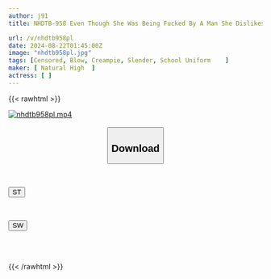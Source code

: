 ```yaml
---
author: j91
title: NHDTB-958 Even Though She Was Being Fucked By A Man She Dislikes Near Her Snoring Parents, She Was Trying To Hold Back From Climaxing, But She Ended Up Cumming At The Same Time As Him Thrusting Deep Inside Her Right Before The Creampie, And Now She Can't Refuse The Follow-up Creampie

url: /v/nhdtb958pl
date: 2024-08-22T01:45:00Z
image: "nhdtb958pl.jpg"
tags: [Censored, Blow, Creampie, Slender, School Uniform	]
maker: [ Natural High  ]
actress: [ ]
---
```



{{< rawhtml >}}

<div class="video" data-videoid="WbkkOKRQVrsbJMk">
    <a href="javascript:;">
        <img src="/v/nhdtb958pl/nhdtb958pl.jpg" width="WIDTH" height="HEIGHT" alt="nhdtb958pl.mp4" loading="lazy">
    </a>
</div>

<script type="text/javascript" src="https://j91.asia/asset/on-demand-st.js"></script>

<br>
  <link rel="stylesheet" href="https://j91.asia/asset/bs5.css">
  
  <center>
  <button class="btn btn-primary" type="button" data-bs-toggle="collapse" data-bs-target=".multi-collapse" aria-expanded="false" aria-controls="multiCollapseExample1 multiCollapseExample2"><h2>Download</h2></button></center>
</p>
<div class="row">
  <div class="col">
    <div class="collapse multi-collapse" id="multiCollapseExample1">
      <div class="card card-body">
	      	      <br>
<div class="buttons">  
<p><a href="/v/nhdtb958pl/st.html" target="_blank"><button class="btn-hover color-3"><i class="fa fa-download"></i> ST</button></a></p></div>
    </div>
  </div>
</div>
  <div class="col">
    <div class="collapse multi-collapse" id="multiCollapseExample2">
      <div class="card card-body">
	      <br>
<div class="buttons">
<p><a href="/v/nhdtb958pl/sw.html" target="_blank"><button class="btn-hover color-2"><i class="fa fa-download"></i> SW</button></a></p></div>
<br><br>
      </div>
    </div>
  </div>
</div>

{{< /rawhtml >}}